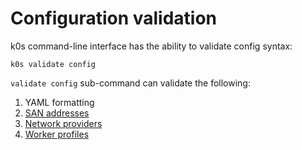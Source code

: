 # Configuration validation

k0s command-line interface has the ability to validate config syntax:

```shell
k0s validate config
```

`validate config` sub-command can validate the following:

1. YAML formatting
2. [SAN addresses](/configuration/#specapi)
3. [Network providers](/configuration/#specnetwork)
4. [Worker profiles](/configuration/#specworkerprofiles)
